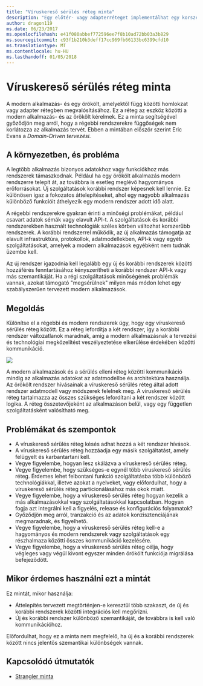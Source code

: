 ```yaml
---
title: "Víruskereső sérülés réteg minta"
description: "Egy előtér- vagy adapterréteget implementálhat egy korszerű alkalmazás és egy korábbi rendszer között."
author: dragon119
ms.date: 06/23/2017
ms.openlocfilehash: e41f080abbef772596ee7f8b10ad72bb03a3b829
ms.sourcegitcommit: c93f1b210b3deff17cc969fb66133bc6399cfd10
ms.translationtype: MT
ms.contentlocale: hu-HU
ms.lasthandoff: 01/05/2018
---
```

# <a name="anti-corruption-layer-pattern"></a>Víruskereső sérülés réteg minta

A modern alkalmazás- és egy örökölt, amelyektől függ közötti homlokzat vagy adapter rétegben megvalósításához. Ez a réteg az eszköz közötti a modern alkalmazás- és az örökölt kérelmek. Ez a minta segítségével győződjön meg arról, hogy a régebbi rendszerekre függőségek nem korlátozza az alkalmazás tervét. Ebben a mintában először szerint Eric Evans a *Domain-Driven tervezési*.

## <a name="context-and-problem"></a>A környezetben, és probléma

A legtöbb alkalmazás bizonyos adatokhoz vagy funkciókhoz más rendszerek támaszkodnak. Például ha egy örökölt alkalmazás modern rendszerre telepít át, az továbbra is esetleg meglévő hagyományos erőforrásokat. Új szolgáltatások korábbi rendszer képesnek kell lennie. Ez különösen igaz a fokozatos áttelepítéseket, ahol egy nagyobb alkalmazás különböző funkcióit áthelyezik egy modern rendszer adott idő alatt.

A régebbi rendszerekre gyakran érinti a minőségi problémákat, például csavart adatok sémák vagy elavult API-t. A szolgáltatások és korábbi rendszerekben használt technológiák széles körben változhat korszerűbb rendszerek. A korábbi rendszerrel működik, az új alkalmazás támogatja az elavult infrastruktúra, protokollok, adatmodellekben, API-k vagy egyéb szolgáltatásokat, amelyek a modern alkalmazások egyébként nem tudnák üzembe kell.

Az új rendszer igazodnia kell legalább egy új és korábbi rendszerek közötti hozzáférés fenntartásához kényszerítheti a korábbi rendszer API-k vagy más szemantikáját. Ha a régi szolgáltatások minőségének problémák vannak, azokat támogató "megsérülnek" milyen más módon lehet egy szabályszerűen tervezett modern alkalmazások. 

## <a name="solution"></a>Megoldás

Különítse el a régebbi és modern rendszerek úgy, hogy egy víruskereső sérülés réteg között. Ez a réteg lefordítja a két rendszer, így a korábbi rendszer változatlanok maradnak, amíg a modern alkalmazásnak a tervezési és technológiai megközelítést veszélyeztetése elkerülése érdekében közötti kommunikáció.

![](./_images/anti-corruption-layer.png) 

A modern alkalmazások és a sérülés elleni réteg közötti kommunikáció mindig az alkalmazás adatokat az adatmodellbe és architektúra használja. Az örökölt rendszer hívásainak a víruskereső sérülés réteg által adott rendszer adatmodell vagy módszerek felelnek meg. A víruskereső sérülés réteg tartalmazza az összes szükséges lefordítani a két rendszer között logika. A réteg összetevőjeként az alkalmazáson belül, vagy egy független szolgáltatásként valósítható meg.

## <a name="issues-and-considerations"></a>Problémákat és szempontok

- A víruskereső sérülés réteg késés adhat hozzá a két rendszer hívások.
- A víruskereső sérülés réteg hozzáadja egy másik szolgáltatást, amely felügyelt és karbantartani kell.
- Vegye figyelembe, hogyan lesz skálázva a víruskereső sérülés réteg.
- Vegye figyelembe, hogy szükséges-e egynél több víruskereső sérülés réteg. Érdemes lehet felbontani funkció szolgáltatásba több különböző technológiákkal, illetve azokat a nyelveket, vagy előfordulhat, hogy a víruskereső sérülés réteg particionálásához más okok miatt.
- Vegye figyelembe, hogy a víruskereső sérülés réteg hogyan kezelik a más alkalmazásokkal vagy szolgáltatásokkal kapcsolatban. Hogyan fogja azt integrálni kell a figyelés, release és konfigurációs folyamatok?
- Győződjön meg arról, tranzakció és az adatok konzisztenciájának megmaradnak, és figyelhető.
- Vegye figyelembe, hogy a víruskereső sérülés réteg kell-e a hagyományos és modern rendszerek vagy szolgáltatások egy részhalmaza közötti összes kommunikáció kezelésére. 
- Vegye figyelembe, hogy a víruskereső sérülés réteg célja, hogy végleges vagy végül kivont egyszer minden örökölt funkciója migrálása befejeződött.

## <a name="when-to-use-this-pattern"></a>Mikor érdemes használni ezt a mintát

Ez mintát, mikor használja:

- Áttelepítés tervezett megtörténjen-e keresztül több szakaszt, de új és korábbi rendszerek közötti integrációs kell megőrizni.
- Új és korábbi rendszer különböző szemantikáját, de továbbra is kell való kommunikációhoz.

Előfordulhat, hogy ez a minta nem megfelelő, ha új és a korábbi rendszerek között nincs jelentős szemantikai különbségek vannak. 

## <a name="related-guidance"></a>Kapcsolódó útmutatók

- [Strangler minta][strangler]

[strangler]: ./strangler.md

